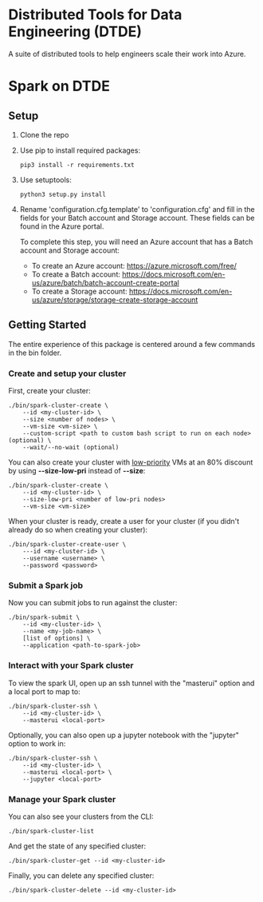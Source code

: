# Distributed Tools for Data Engineering (DTDE)
A suite of distributed tools to help engineers scale their work into Azure.

# Spark on DTDE

## Setup  
1. Clone the repo
2. Use pip to install required packages:
    ```
    pip3 install -r requirements.txt
    ```
3. Use setuptools:
    ```
    python3 setup.py install
    ```
4. Rename 'configuration.cfg.template' to 'configuration.cfg' and fill in the fields for your Batch account and Storage account. These fields can be found in the Azure portal. 

   To complete this step, you will need an Azure account that has a Batch account and Storage account:
    - To create an Azure account: https://azure.microsoft.com/free/
    - To create a Batch account: https://docs.microsoft.com/en-us/azure/batch/batch-account-create-portal
    - To create a Storage account: https://docs.microsoft.com/en-us/azure/storage/storage-create-storage-account

## Getting Started

The entire experience of this package is centered around a few commands in the bin folder.

### Create and setup your cluster

First, create your cluster:
```
./bin/spark-cluster-create \
    --id <my-cluster-id> \
    --size <number of nodes> \
    --vm-size <vm-size> \
    --custom-script <path to custom bash script to run on each node> (optional) \
    --wait/--no-wait (optional)
```

You can also create your cluster with [low-priority](https://docs.microsoft.com/en-us/azure/batch/batch-low-pri-vms) VMs at an 80% discount by using **--size-low-pri** instead of **--size**:
```
./bin/spark-cluster-create \
    --id <my-cluster-id> \
    --size-low-pri <number of low-pri nodes>
    --vm-size <vm-size>
```

When your cluster is ready, create a user for your cluster (if you didn't already do so when creating your cluster):
```
./bin/spark-cluster-create-user \
    ---id <my-cluster-id> \
    --username <username> \
    --password <password>
```

### Submit a Spark job

Now you can submit jobs to run against the cluster:
```
./bin/spark-submit \
    --id <my-cluster-id> \
    --name <my-job-name> \
    [list of options] \
    --application <path-to-spark-job>
```

### Interact with your Spark cluster

To view the spark UI, open up an ssh tunnel with the "masterui" option and a local port to map to:
```
./bin/spark-cluster-ssh \ 
    --id <my-cluster-id> \
    --masterui <local-port>
```

Optionally, you can also open up a jupyter notebook with the "jupyter" option to work in:
```
./bin/spark-cluster-ssh \ 
    --id <my-cluster-id> \
    --masterui <local-port> \
    --jupyter <local-port>
```

### Manage your Spark cluster

You can also see your clusters from the CLI:
```
./bin/spark-cluster-list
```

And get the state of any specified cluster:
```
./bin/spark-cluster-get --id <my-cluster-id>
```

Finally, you can delete any specified cluster:
```
./bin/spark-cluster-delete --id <my-cluster-id>
```
